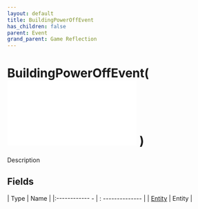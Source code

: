 ```yaml
---
layout: default
title: BuildingPowerOffEvent
has_children: false
parent: Event
grand_parent: Game Reflection
---
```

# BuildingPowerOffEvent( ![ EntityEventBase ](game-reflection/events/entity_event_base.md) )
Description 

## Fields
| Type | Name |
|:------------ - | : -------------- |
| [Entity](game-reflection/classes/entity.md) | Entity |
